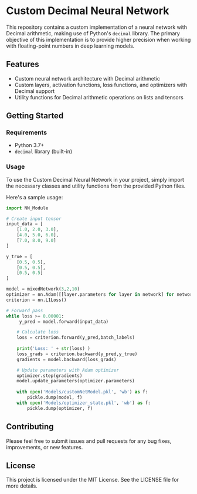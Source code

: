 # Custom Decimal Neural Network

This repository contains a custom implementation of a neural network with Decimal arithmetic, making use of Python's `decimal` library. The primary objective of this implementation is to provide higher precision when working with floating-point numbers in deep learning models.

## Features

- Custom neural network architecture with Decimal arithmetic
- Custom layers, activation functions, loss functions, and optimizers with Decimal support
- Utility functions for Decimal arithmetic operations on lists and tensors

## Getting Started

### Requirements

- Python 3.7+
- `decimal` library (built-in)

### Usage

To use the Custom Decimal Neural Network in your project, simply import the necessary classes and utility functions from the provided Python files.

Here's a sample usage:

```python
import NN_Module

# Create input tensor
input_data = [
    [1.0, 2.0, 3.0],
    [4.0, 5.0, 6.0],
    [7.0, 8.0, 9.0]
]

y_true = [
    [0.5, 0.5],
    [0.5, 0.5],
    [0.5, 0.5]
]

model = mixedNetwork(3,2,10)
optimizer = nn.Adam([[layer.parameters for layer in network] for network in model.networks], lr=Decimal(0.0005))
criterion = nn.L1Loss()

# Forward pass
while loss >= 0.00001:
     y_pred = model.forward(input_data) 

    # Calculate loss
    loss = criterion.forward(y_pred,batch_labels)
    
    print('Loss: ' + str(loss) )
    loss_grads = criterion.backward(y_pred,y_true)                
    gradients = model.backward(loss_grads)

    # Update parameters with Adam optimizer
    optimizer.step(gradients)
    model.update_parameters(optimizer.parameters)
    
    with open('Models/customNetModel.pkl', 'wb') as f:
        pickle.dump(model, f)
    with open('Models/optimizer_state.pkl', 'wb') as f:
        pickle.dump(optimizer, f)

```

## Contributing
Please feel free to submit issues and pull requests for any bug fixes, improvements, or new features.

## License
This project is licensed under the MIT License. See the LICENSE file for more details.
